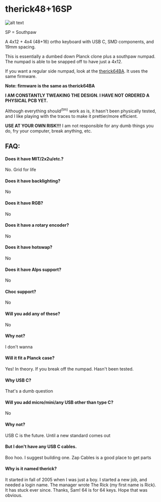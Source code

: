 # therick48+16SP
![alt text](https://github.com/therickthe/therick48.16SP/blob/master/01%20therick48.16SP_bottom.png)

SP = Southpaw

A 4x12 + 4x4 (48+16) ortho keyboard with USB C, SMD components, and 19mm spacing.

This is essentially a dumbed down Planck clone plus a southpaw numpad. The numpad is able to be snapped off to have just a 4x12.

If you want a regular side numpad, look at the [therick64BA](https://github.com/therickthe/therick64BA). It uses the same firmware.

**Note: firmware is the same as therick64BA**

**I AM CONSTANTLY TWEAKING THE DESIGN. I HAVE NOT ORDERED A PHYSICAL PCB YET.**

Although everything should<sup>(tm)</sup> work as is, it hasn't been physically tested, and I like playing with the traces to make it prettier/more efficient.

**USE AT YOUR OWN RISK!!!** I am not responsible for any dumb things you do, fry your computer, break anything, etc.

## FAQ:
#### Does it have MIT/2x2u/etc.? 
No. Grid for life

#### Does it have backlighting?
No

#### Does it have RGB?
No

#### Does it have a rotary encoder?
No

#### Does it have hotswap?
No

#### Does it have Alps support?
No

#### Choc support?
No

#### Will you add any of these?
No

#### Why not?
I don't wanna

#### Will it fit a Planck case?
Yes! In theory. If you break off the numpad. Hasn't been tested.

#### Why USB C?
That's a dumb question

#### Will you add micro/mini/any USB other than type C?
No

#### Why not?
USB C is the future. Until a new standard comes out

#### But I don't have any USB C cables.
Boo hoo. I suggest building one. Zap Cables is a good place to get parts

#### Why is it named therick?
It started in fall of 2005 when I was just a boy. I started a new job, and needed a login name. The manager wrote The Rick (my first name is Rick). It has stuck ever since. Thanks, Sam! 64 is for 64 keys. Hope that was obvious.

